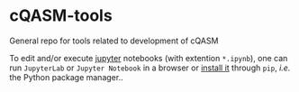# cQASM-tools
General repo for tools related to development of cQASM

To edit and/or execute [jupyter](https://jupyter.org/) notebooks (with extention `*.ipynb`), one can run `JupyterLab` or `Jupyter Notebook` in a browser
or [install it](https://jupyter.org/install) through `pip`, *i.e.* the Python package manager..
